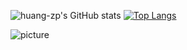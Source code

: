 ![huang-zp's GitHub stats](https://github-readme-stats.vercel.app/api?username=huang-zp&show_icons=true&theme=calm)
[![Top Langs](https://github-readme-stats.vercel.app/api/top-langs/?username=huang-zp&layout=compact)](https://github.com/anuraghazra/github-readme-stats)

![picture](https://raw.githubusercontent.com/saadeghi/saadeghi/master/dino.gif)
